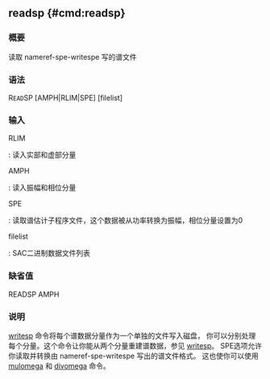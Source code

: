 ## readsp {#cmd:readsp}

### 概要

读取 nameref-spe-writespe 写的谱文件

### 语法

R`EAD`SP \[AMPH|RLIM|SPE\] \[filelist\]

### 输入

RLIM

:   读入实部和虚部分量

AMPH

:   读入振幅和相位分量

SPE

:   读取谱估计子程序文件，这个数据被从功率转换为振幅，相位分量设置为0

filelist

:   SAC二进制数据文件列表

### 缺省值

READSP AMPH

### 说明

[writesp](/commands/writesp.md)
命令将每个谱数据分量作为一个单独的文件写入磁盘，
你可以分别处理每个分量。这个命令让你能从两个分量重建谱数据，参见
[writesp](/commands/writesp.md)。 SPE选项允许你读取并转换由
nameref-spe-writespe 写出的谱文件格式。 这也使你可以使用
[mulomega](/commands/mulomega.md) 和
[divomega](/commands/divomega.md) 命令。
